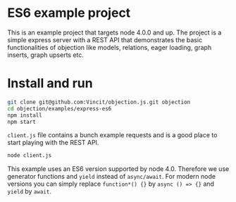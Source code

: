 # ES6 example project

This is an example project that targets node 4.0.0 and up. The project
is a simple express server with a REST API that demonstrates the basic
functionalities of objection like models, relations, eager loading,
graph inserts, graph upserts etc.

# Install and run

```sh
git clone git@github.com:Vincit/objection.js.git objection
cd objection/examples/express-es6
npm install
npm start
```

`client.js` file contains a bunch example requests and is a good place
to start playing with the REST API.

```sh
node client.js
```

This example uses an ES6 version supported by node 4.0. Therefore we use
generator functions and `yield` instead of `async/await`. For modern node
versions you can simply replace `function*() {}` by `async () => {}` and
`yield` by `await`.
